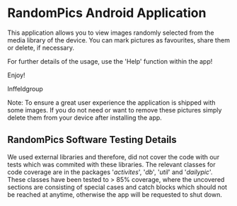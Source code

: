 
RandomPics Android Application
==============================

This application allows you to view images randomly selected from the 
media library of the device. You can mark pictures as favourites, share 
them or delete, if necessary.

For further details of the usage, use the 'Help' function within the app!

Enjoy!

Inffeldgroup

Note: To ensure a great user experience the application is shipped with
some images. If you do not need or want to remove these pictures simply delete
them from your device after installing the app.

RandomPics Software Testing Details
-----------------------------------

We used external libraries and therefore, did not cover the code with 
our tests which was commited with these libraries. The relevant classes
for code coverage are in the packages '*activites*', '*db*', '*util*' and '*dailypic*'.
These classes have been tested to > 85% coverage, where the uncovered sections
are consisting of special cases and catch blocks which should not be reached at 
anytime, otherwise the app will be requested to shut down.

